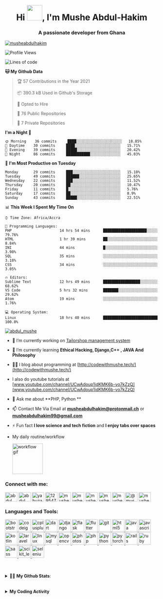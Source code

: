 <h1 align="center">Hi <img src="https://github.com/TheDudeThatCode/TheDudeThatCode/raw/master/Assets/Hi.gif" width="50px"/>, I'm Mushe Abdul-Hakim</h1>
<h3 align="center">A passionate developer from Ghana </h3>

<p align="left"> <a href="https://github.com/ryo-ma/github-profile-trophy"><img src="https://github-profile-trophy.vercel.app/?username=musheabdulhakim" alt="musheabdulhakim" /></a> 
 </p>
 
<!--START_SECTION:waka-->
![Profile Views](http://img.shields.io/badge/Profile%20Views-1-blue)

![Lines of code](https://img.shields.io/badge/From%20Hello%20World%20I%27ve%20Written-5.6%20million%20lines%20of%20code-blue)

**🐱 My Github Data** 

> 🏆 57 Contributions in the Year 2021
 > 
> 📦 390.3 kB Used in Github's Storage 
 > 
> 💼 Opted to Hire
 > 
> 📜 76 Public Repositories 
 > 
> 🔑 7 Private Repositories  
 > 
**I'm a Night 🦉** 

```text
🌞 Morning    36 commits     ████░░░░░░░░░░░░░░░░░░░░░   18.85% 
🌆 Daytime    30 commits     ████░░░░░░░░░░░░░░░░░░░░░   15.71% 
🌃 Evening    39 commits     █████░░░░░░░░░░░░░░░░░░░░   20.42% 
🌙 Night      86 commits     ███████████░░░░░░░░░░░░░░   45.03%

```
📅 **I'm Most Productive on Tuesday** 

```text
Monday       29 commits     ███░░░░░░░░░░░░░░░░░░░░░░   15.18% 
Tuesday      49 commits     ██████░░░░░░░░░░░░░░░░░░░   25.65% 
Wednesday    22 commits     ███░░░░░░░░░░░░░░░░░░░░░░   11.52% 
Thursday     20 commits     ██░░░░░░░░░░░░░░░░░░░░░░░   10.47% 
Friday       11 commits     █░░░░░░░░░░░░░░░░░░░░░░░░   5.76% 
Saturday     17 commits     ██░░░░░░░░░░░░░░░░░░░░░░░   8.9% 
Sunday       43 commits     █████░░░░░░░░░░░░░░░░░░░░   22.51%

```


📊 **This Week I Spent My Time On** 

```text
⌚︎ Time Zone: Africa/Accra

💬 Programming Languages: 
PHP                      14 hrs 54 mins      ████████████████████░░░░░   79.76% 
HTML                     1 hr 39 mins        ██░░░░░░░░░░░░░░░░░░░░░░░   8.84% 
INI                      44 mins             █░░░░░░░░░░░░░░░░░░░░░░░░   3.98% 
SQL                      35 mins             ░░░░░░░░░░░░░░░░░░░░░░░░░   3.18% 
CSS                      34 mins             ░░░░░░░░░░░░░░░░░░░░░░░░░   3.05%

🔥 Editors: 
Sublime Text             12 hrs 49 mins      █████████████████░░░░░░░░   68.62% 
VS Code                  5 hrs 32 mins       ███████░░░░░░░░░░░░░░░░░░   29.62% 
Atom                     19 mins             ░░░░░░░░░░░░░░░░░░░░░░░░░   1.76%

💻 Operating System: 
Linux                    18 hrs 40 mins      █████████████████████████   100.0%

```


<!--END_SECTION:waka-->

<p align="left"> <a href="https://twitter.com/abdul_mushe" target="blank"><img src="https://img.shields.io/twitter/follow/abdul_mushe?logo=twitter&style=for-the-badge" alt="abdul_mushe" /></a> </p>

- 🔭 I’m currently working on [Tailorshop management system](https://github.com/MusheAbdulHakim/TailorShop-Management-System.git)

- 🌱 I’m currently learning **Ethical Hacking, Django,C++ , JAVA And Philosophy**

- 👨‍💻 I blog about programming at [http://codewithmushe.tech/](http://codewithmushe.tech/)

- I also do youtube tutorials at [www.youtube.com/channel/UCwAdoup1idKMK6b-vo7kZzQ](www.youtube.com/channel/UCwAdoup1idKMK6b-vo7kZzQ)

- 💬 Ask me about **PHP, Python **

- 📫 Contact Me Via Email at **musheabdulhakim@protonmail.ch** or **musheabdulhakim99@gmail.com**

- ⚡ Fun fact **I love science and tech fiction** and **I enjoy tabs over spaces**

- My daily routine/workflow <p><img width="100" src="https://media.giphy.com/media/USV0ym3bVWQJJmNu3N/giphy.gif" alt="workflow gif">


<h3 align="left">Connect with me:</h3>
<p align="left">
<a href="https://dev.to/abdul_mushe" target="blank"><img align="center" src="https://cdn.jsdelivr.net/npm/simple-icons@3.0.1/icons/dev-dot-to.svg" alt="abdul_mushe" height="30" width="40" /></a>
<a href="https://twitter.com/abdul_mushe" target="blank"><img align="center" src="https://cdn.jsdelivr.net/npm/simple-icons@3.0.1/icons/twitter.svg" alt="abdul_mushe" height="30" width="40" /></a>
<a href="https://linkedin.com/in/yahuza-mushe-abdul-hakim-2155351a9" target="blank"><img align="center" src="https://cdn.jsdelivr.net/npm/simple-icons@3.0.1/icons/linkedin.svg" alt="yahuza-mushe-abdul-hakim-2155351a9" height="30" width="40" /></a>
<a href="https://stackoverflow.com/users/12954798/yahuza-mushe-abdul-hakim" target="blank"><img align="center" src="https://cdn.jsdelivr.net/npm/simple-icons@3.0.1/icons/stackoverflow.svg" alt="12954798/yahuza-mushe-abdul-hakim" height="30" width="40" /></a>
<a href="https://instagram.com/mushe_code" target="blank"><img align="center" src="https://cdn.jsdelivr.net/npm/simple-icons@3.0.1/icons/instagram.svg" alt="mushe_code" height="30" width="40" /></a>
<a href="https://www.youtube.com/c/mushe code" target="blank"><img align="center" src="https://cdn.jsdelivr.net/npm/simple-icons@3.0.1/icons/youtube.svg" alt="mushe code" height="30" width="40" /></a>
<a href="https://www.hackerrank.com/musheabdulhakim1" target="blank"><img align="center" src="https://cdn.jsdelivr.net/npm/simple-icons@3.0.1/icons/hackerrank.svg" alt="musheabdulhakim1" height="30" width="40" /></a>
<a href="https://codeforces.com/profile/musheabdulhakim99" target="blank"><img align="center" src="https://cdn.jsdelivr.net/npm/simple-icons@3.0.1/icons/codeforces.svg" alt="musheabdulhakim99" height="30" width="40" /></a>
<a href="https://www.leetcode.com/musheabdulhakim99" target="blank"><img align="center" src="https://cdn.jsdelivr.net/npm/simple-icons@3.0.1/icons/leetcode.svg" alt="musheabdulhakim99" height="30" width="40" /></a>
<a href="https://www.hackerearth.com/@musheabdulhakim99" target="blank"><img align="center" src="https://cdn.jsdelivr.net/npm/simple-icons@3.0.1/icons/hackerearth.svg" alt="@musheabdulhakim99" height="30" width="40" /></a>
<a href="https://auth.geeksforgeeks.org/user/musheabdulhakim99" target="blank"><img align="center" src="https://cdn.jsdelivr.net/npm/simple-icons@3.0.1/icons/geeksforgeeks.svg" alt="musheabdulhakim99" height="30" width="40" /></a>
</p>

<h3 align="left">Languages and Tools:</h3>
<p align="left"> <a href="https://getbootstrap.com" target="_blank"> <img src="https://devicons.github.io/devicon/devicon.git/icons/bootstrap/bootstrap-plain.svg" alt="bootstrap" width="40" height="40"/> </a> <a href="https://codeigniter.com" target="_blank"> <img src="https://cdn.worldvectorlogo.com/logos/codeigniter.svg" alt="codeigniter" width="40" height="40"/> </a> <a href="https://www.w3schools.com/cpp/" target="_blank"> <img src="https://devicons.github.io/devicon/devicon.git/icons/cplusplus/cplusplus-original.svg" alt="cplusplus" width="40" height="40"/> </a> <a href="https://dart.dev" target="_blank"> <img src="https://www.vectorlogo.zone/logos/dartlang/dartlang-icon.svg" alt="dart" width="40" height="40"/> </a> <a href="https://www.djangoproject.com/" target="_blank"> <img src="https://devicons.github.io/devicon/devicon.git/icons/django/django-original.svg" alt="django" width="40" height="40"/> </a> <a href="https://flask.palletsprojects.com/" target="_blank"> <img src="https://www.vectorlogo.zone/logos/pocoo_flask/pocoo_flask-icon.svg" alt="flask" width="40" height="40"/> </a> <a href="https://flutter.dev" target="_blank"> <img src="https://www.vectorlogo.zone/logos/flutterio/flutterio-icon.svg" alt="flutter" width="40" height="40"/> </a> <a href="https://git-scm.com/" target="_blank"> <img src="https://www.vectorlogo.zone/logos/git-scm/git-scm-icon.svg" alt="git" width="40" height="40"/> </a> <a href="https://www.w3.org/html/" target="_blank"> <img src="https://devicons.github.io/devicon/devicon.git/icons/html5/html5-original-wordmark.svg" alt="html5" width="40" height="40"/> </a> <a href="https://www.java.com" target="_blank"> <img src="https://devicons.github.io/devicon/devicon.git/icons/java/java-original-wordmark.svg" alt="java" width="40" height="40"/> </a> <a href="https://developer.mozilla.org/en-US/docs/Web/JavaScript" target="_blank"> <img src="https://devicons.github.io/devicon/devicon.git/icons/javascript/javascript-original.svg" alt="javascript" width="40" height="40"/> </a> <a href="https://kotlinlang.org" target="_blank"> <img src="https://www.vectorlogo.zone/logos/kotlinlang/kotlinlang-icon.svg" alt="kotlin" width="40" height="40"/> </a> <a href="https://laravel.com/" target="_blank"> <img src="https://devicons.github.io/devicon/devicon.git/icons/laravel/laravel-plain-wordmark.svg" alt="laravel" width="40" height="40"/> </a> <a href="https://www.linux.org/" target="_blank"> <img src="https://devicons.github.io/devicon/devicon.git/icons/linux/linux-original.svg" alt="linux" width="40" height="40"/> </a> <a href="https://www.mysql.com/" target="_blank"> <img src="https://devicons.github.io/devicon/devicon.git/icons/mysql/mysql-original-wordmark.svg" alt="mysql" width="40" height="40"/> </a> <a href="https://opencv.org/" target="_blank"> <img src="https://www.vectorlogo.zone/logos/opencv/opencv-icon.svg" alt="opencv" width="40" height="40"/> </a> <a href="https://www.photoshop.com/en" target="_blank"> <img src="https://devicons.github.io/devicon/devicon.git/icons/photoshop/photoshop-plain.svg" alt="photoshop" width="40" height="40"/> </a> <a href="https://www.php.net" target="_blank"> <img src="https://devicons.github.io/devicon/devicon.git/icons/php/php-original.svg" alt="php" width="40" height="40"/> </a> <a href="https://www.python.org" target="_blank"> <img src="https://devicons.github.io/devicon/devicon.git/icons/python/python-original.svg" alt="python" width="40" height="40"/> </a> <a href="https://pytorch.org/" target="_blank"> <img src="https://www.vectorlogo.zone/logos/pytorch/pytorch-icon.svg" alt="pytorch" width="40" height="40"/> </a> <a href="https://rubyonrails.org" target="_blank"> <img src="https://devicons.github.io/devicon/devicon.git/icons/rails/rails-original-wordmark.svg" alt="rails" width="40" height="40"/> </a> <a href="https://www.ruby-lang.org/en/" target="_blank"> <img src="https://devicons.github.io/devicon/devicon.git/icons/ruby/ruby-original-wordmark.svg" alt="ruby" width="40" height="40"/> </a> <a href="https://sass-lang.com" target="_blank"> <img src="https://devicons.github.io/devicon/devicon.git/icons/sass/sass-original.svg" alt="sass" width="40" height="40"/> </a> <a href="https://scikit-learn.org/" target="_blank"> <img src="https://upload.wikimedia.org/wikipedia/commons/0/05/Scikit_learn_logo_small.svg" alt="scikit_learn" width="40" height="40"/> </a> <a href="https://www.selenium.dev" target="_blank"> <img src="https://raw.githubusercontent.com/detain/svg-logos/780f25886640cef088af994181646db2f6b1a3f8/svg/selenium-logo.svg" alt="selenium" width="40" height="40"/> </a> </p>
<br><br>
<details>
<summary> 🙋‍♀️ <b>My Github Stats</b>: </summary>
<br>
<p align = "center">
  <a href="https://github.com/musheabdulhakim" class="rich-diff-level-one">
    <img align="left" src="https://github-readme-stats.vercel.app/api/top-langs?username=musheabdulhakim&show_icons=true&locale=en&layout=compact" alt="musheabdulhakim" />
  </a>
</p>
<br><br>
 <p>&nbsp;<img align="center" src="https://github-readme-stats.vercel.app/api?username=musheabdulhakim&show_icons=true&locale=en" alt="musheabdulhakim" /></p>
</details>
<br><br>


<details>
 <summary><b>My Coding Activity</b></summary>
 <p><figure><img src="https://wakatime.com/share/@e5387570-f4a6-4991-a3f9-99a9fb01a305/6a40af37-2f88-4d9d-9898-c580637bedc6.svg"></figure></p>
</details>
